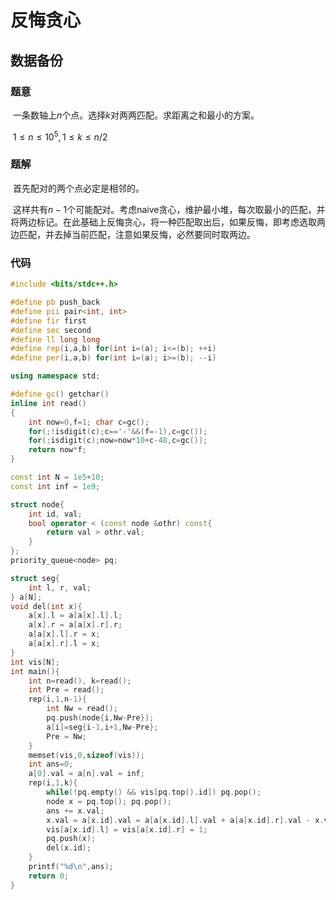 # 反悔贪心

## 数据备份

### 题意

​	一条数轴上$n$个点。选择$k$对两两匹配。求距离之和最小的方案。

​	$1\le n\le 10^5, 1\le k\le n/2$

### 题解

​	首先配对的两个点必定是相邻的。

​	这样共有$n-1$个可能配对。考虑naive贪心，维护最小堆，每次取最小的匹配，并将两边标记。在此基础上反悔贪心，将一种匹配取出后，如果反悔，即考虑选取两边匹配，并去掉当前匹配，注意如果反悔，必然要同时取两边。

### 代码

```c++
#include <bits/stdc++.h>

#define pb push_back
#define pii pair<int, int>
#define fir first
#define sec second
#define ll long long
#define rep(i,a,b) for(int i=(a); i<=(b); ++i)
#define per(i,a,b) for(int i=(a); i>=(b); --i)

using namespace std;

#define gc() getchar()
inline int read()
{
    int now=0,f=1; char c=gc();
    for(;!isdigit(c);c=='-'&&(f=-1),c=gc());
    for(;isdigit(c);now=now*10+c-48,c=gc());
    return now*f;
}

const int N = 1e5+10;
const int inf = 1e9;

struct node{
    int id, val;
    bool operator < (const node &othr) const{
        return val > othr.val;
    }
};
priority_queue<node> pq;

struct seg{
    int l, r, val;
} a[N];
void del(int x){
    a[x].l = a[a[x].l].l;
    a[x].r = a[a[x].r].r;
    a[a[x].l].r = x;
    a[a[x].r].l = x;
}
int vis[N];
int main(){
    int n=read(), k=read();
    int Pre = read();
    rep(i,1,n-1){
        int Nw = read();
        pq.push(node{i,Nw-Pre});
        a[i]=seg{i-1,i+1,Nw-Pre};
        Pre = Nw;
    }
    memset(vis,0,sizeof(vis));
    int ans=0;
    a[0].val = a[n].val = inf;
    rep(i,1,k){
        while(!pq.empty() && vis[pq.top().id]) pq.pop();
        node x = pq.top(); pq.pop();
        ans += x.val;
        x.val = a[x.id].val = a[a[x.id].l].val + a[a[x.id].r].val - x.val;
        vis[a[x.id].l] = vis[a[x.id].r] = 1;
        pq.push(x);
        del(x.id);
    }
    printf("%d\n",ans);
    return 0;
}
```